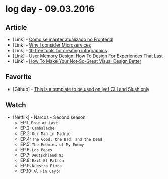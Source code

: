 # log day - 09.03.2016

## Article

- \[Link\] - [Como se manter atualizado no Frontend](https://willianjusten.com.br/como-se-manter-atualizado-no-frontend/)
- \[Link\] - [Why I consider Microservices](https://medium.com/@_jesus_rafael/why-i-consider-microservices-db9a7194ea57#.1oavlzco4)
- \[Link\] - [10 free tools for creating infographics](http://www.creativebloq.com/infographic/tools-2131971)
- \[Link\] - [User Memory Design: How To Design For Experiences That Last](https://www.smashingmagazine.com/2016/08/user-memory-design-how-to-design-for-experiences-that-last/)
- \[Link\] - [How To Make Your Not-So-Great Visual Design Better](https://medium.com/facebook-design/how-to-make-your-not-so-great-visual-design-better-67972eee3825?ref=mybridge.co#.bamewgcaf)


## Favorite

- \[Github\] - [This is a template to be used on lyef CLI and Slush only](https://github.com/lyef/lyef-react-template)


## Watch

- \[Netflix\] - Narcos - Second season
  - EP.1: `Free at Last`
  - EP.2: `Cambalache`
  - EP.3: `Our Man in Madrid`
  - EP.4: `The Good, the Bad, and the Dead`
  - EP.5: `The Enemies of My Enemy`
  - EP.6: `Los Pepes`
  - EP.7: `Deutschland 93`
  - EP.8: `Exit El Patrón`
  - EP.9: `Nuestra Finca`
  - EP.10: `Al Fin Cayó!`
